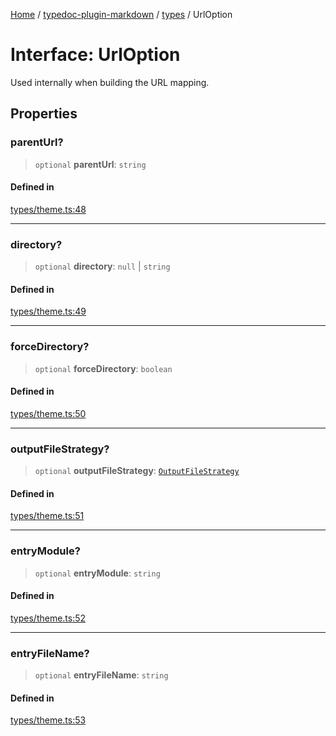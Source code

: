 [Home](../../../README.md) / [typedoc-plugin-markdown](../../README.md) / [types](../README.md) / UrlOption

# Interface: UrlOption

Used internally when building the URL mapping.

## Properties

### parentUrl?

> `optional` **parentUrl**: `string`

#### Defined in

[types/theme.ts:48](https://github.com/typedoc2md/typedoc-plugin-markdown/blob/main/packages/typedoc-plugin-markdown/src/types/theme.ts#L48)

***

### directory?

> `optional` **directory**: `null` | `string`

#### Defined in

[types/theme.ts:49](https://github.com/typedoc2md/typedoc-plugin-markdown/blob/main/packages/typedoc-plugin-markdown/src/types/theme.ts#L49)

***

### forceDirectory?

> `optional` **forceDirectory**: `boolean`

#### Defined in

[types/theme.ts:50](https://github.com/typedoc2md/typedoc-plugin-markdown/blob/main/packages/typedoc-plugin-markdown/src/types/theme.ts#L50)

***

### outputFileStrategy?

> `optional` **outputFileStrategy**: [`OutputFileStrategy`](../../options/namespaces/maps/enumerations/OutputFileStrategy.md)

#### Defined in

[types/theme.ts:51](https://github.com/typedoc2md/typedoc-plugin-markdown/blob/main/packages/typedoc-plugin-markdown/src/types/theme.ts#L51)

***

### entryModule?

> `optional` **entryModule**: `string`

#### Defined in

[types/theme.ts:52](https://github.com/typedoc2md/typedoc-plugin-markdown/blob/main/packages/typedoc-plugin-markdown/src/types/theme.ts#L52)

***

### entryFileName?

> `optional` **entryFileName**: `string`

#### Defined in

[types/theme.ts:53](https://github.com/typedoc2md/typedoc-plugin-markdown/blob/main/packages/typedoc-plugin-markdown/src/types/theme.ts#L53)

